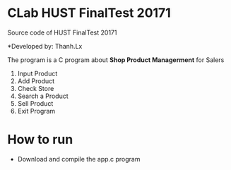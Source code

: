# CLab HUST FinalTest 20171
Source code of HUST FinalTest 20171

*Developed by: Thanh.Lx

The program is a C program about **Shop Product Managerment** for Salers 
1. Input Product
2. Add Product
3. Check Store
4. Search a Product
5. Sell Product
6. Exit Program

# How to run
- Download and compile the app.c program



